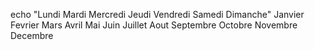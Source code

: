 echo "Lundi Mardi Mercredi Jeudi Vendredi Samedi Dimanche"
Janvier Fevrier Mars Avril Mai Juin Juillet Aout Septembre Octobre Novembre Decembre
